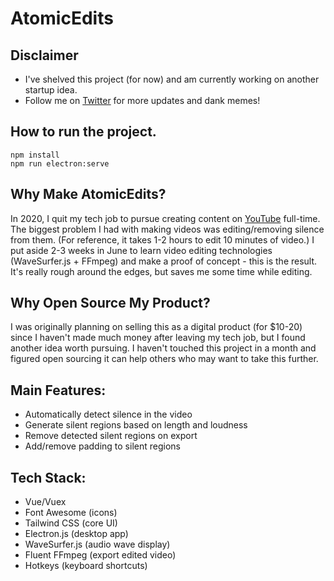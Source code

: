 # AtomicEdits

## Disclaimer

- I've shelved this project (for now) and am currently working on another startup idea.
- Follow me on [Twitter](twitter.com/SuboptimalEng) for more updates and dank memes!

## How to run the project.

```
npm install
npm run electron:serve
```

## Why Make AtomicEdits?

In 2020, I quit my tech job to pursue creating content on [YouTube](youtube.com/SuboptimalEng) full-time.
The biggest problem I had with making videos was editing/removing silence from them.
(For reference, it takes 1-2 hours to edit 10 minutes of video.) I put aside 2-3 weeks in June to learn video
editing technologies (WaveSurfer.js + FFmpeg) and make a proof of concept - this is the result.
It's really rough around the edges, but saves me some time while editing.

## Why Open Source My Product?

I was originally planning on selling this as a digital product (for \$10-20) since I haven't made much money
after leaving my tech job, but I found another idea worth pursuing. I haven't touched this project in a month
and figured open sourcing it can help others who may want to take this further.

## Main Features:

- Automatically detect silence in the video
- Generate silent regions based on length and loudness
- Remove detected silent regions on export
- Add/remove padding to silent regions

## Tech Stack:

- Vue/Vuex
- Font Awesome (icons)
- Tailwind CSS (core UI)
- Electron.js (desktop app)
- WaveSurfer.js (audio wave display)
- Fluent FFmpeg (export edited video)
- Hotkeys (keyboard shortcuts)
